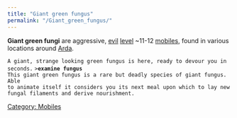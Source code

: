 ```yaml
---
title: "Giant green fungus"
permalink: "/Giant_green_fungus/"
---
```


**Giant green fungi** are aggressive, [evil](alignment "wikilink")
[level](level "wikilink") ~11-12 [mobiles](mobile "wikilink"), found in
various locations around [Arda](Arda "wikilink").

`A giant, strange looking green fungus is here, ready to devour you in seconds.`
`>`**`examine fungus`**
`This giant green fungus is a rare but deadly species of giant fungus. Able`
`to animate itself it considers you its next meal upon which to lay new`
`fungal filaments and derive nourishment.`

[Category: Mobiles](Category:_Mobiles "wikilink")
